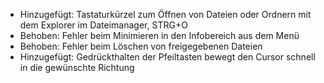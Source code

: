 - Hinzugefügt: Tastaturkürzel zum Öffnen von Dateien oder Ordnern mit dem Explorer im Dateimanager, STRG+O
- Behoben: Fehler beim Minimieren in den Infobereich aus dem Menü
- Behoben: Fehler beim Löschen von freigegebenen Dateien
- Hinzugefügt: Gedrückthalten der Pfeiltasten bewegt den Cursor schnell in die gewünschte Richtung